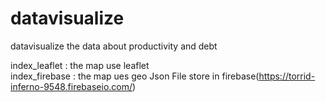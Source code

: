 # datavisualize
datavisualize the data about productivity and debt

index_leaflet : the map use leaflet  
index_firebase : the map ues geo Json File store in firebase(https://torrid-inferno-9548.firebaseio.com/)
